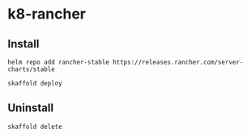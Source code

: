 # k8-rancher

## Install
`helm repo add rancher-stable https://releases.rancher.com/server-charts/stable`

`skaffold deploy`


## Uninstall
`skaffold delete`


